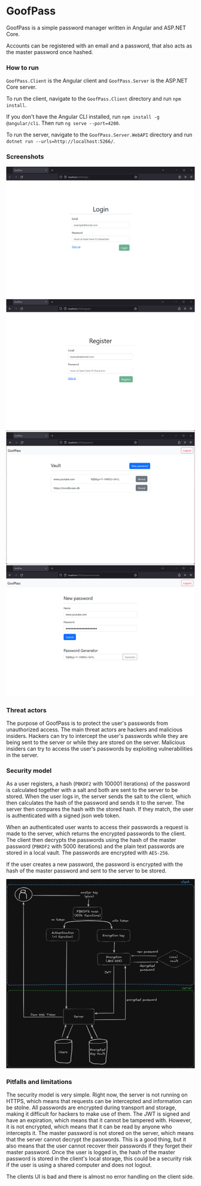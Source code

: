 # GoofPass

GoofPass is a simple password manager written in Angular and ASP.NET Core.

Accounts can be registered with an email and a password, that also acts as the master password once hashed. 

### How to run

`GoofPass.Client` is the Angular client and `GoofPass.Server` is the ASP.NET Core server.

To run the client, navigate to the `GoofPass.Client` directory and run `npm install`.

If you don't have the Angular CLI installed, run `npm install -g @angular/cli`.
Then run `ng serve --port=4200`.

To run the server, navigate to the `GoofPass.Server.WebAPI` directory and run `dotnet run --urls=http://localhost:5266/`.

### Screenshots

![login.png](img%2Flogin.png)
![register.png](img%2Fregister.png)
![vault.png](img%2Fvault.png)
![create-password.png](img%2Fcreate-password.png)

### Threat actors

The purpose of GoofPass is to protect the user's passwords from unauthorized access. 
The main threat actors are hackers and malicious insiders. 
Hackers can try to intercept the user's passwords while they are being sent to the server or while they are stored on the server.
Malicious insiders can try to access the user's passwords by exploiting vulnerabilities in the server.

### Security model

As a user registers, a hash (`PBKDF2` with 100001 iterations) of the password is calculated together with a salt and both are sent to the server to be stored. 
When the user logs in, the server sends the salt to the client, which then calculates the hash of the password and sends it to the server. 
The server then compares the hash with the stored hash. If they match, the user is authenticated with a signed json web token.

When an authenticated user wants to access their passwords a request is made to the server, which returns the encrypted passwords to the client. 
The client then decrypts the passwords using the hash of the master password (`PBKDF2` with 5000 iterations) and the plain text passwords are stored in a local vault.
The passwords are encrypted with `AES-256`.

If the user creates a new password, the password is encrypted with the hash of the master password and sent to the server to be stored.

![security model.png](img%2Fsecurity%20model.png)

### Pitfalls and limitations

The security model is very simple. Right now, the server is not running on HTTPS, which means that requests can be intercepted and information can be stolne.
All passwords are encrypted during transport and storage, making it difficult for hackers to make use of them.
The JWT is signed and have an expiration, which means that it cannot be tampered with. However, it is not encrypted, which means that it can be read by anyone who intercepts it.
The master password is not stored on the server, which means that the server cannot decrypt the passwords. 
This is a good thing, but it also means that the user cannot recover their passwords if they forget their master password.
Once the user is logged in, the hash of the master password is stored in the client's local storage, 
this could be a security risk if the user is using a shared computer and does not logout.

The clients UI is bad and there is almost no error handling on the client side. 